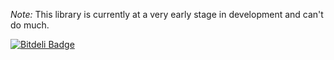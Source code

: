 *Note:* This library is currently at a very early stage in development and
can't do much.

[![Bitdeli Badge](https://d2weczhvl823v0.cloudfront.net/mostafah/pdf.go/trend.png)](https://bitdeli.com/free "Bitdeli Badge")
